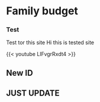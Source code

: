 # Family budget


### Test ####
Test tor this site
Hi this is tested site

{{< youtube LIFvgrRxdt4 >}}



## New ID ##

## JUST UPDATE ###





